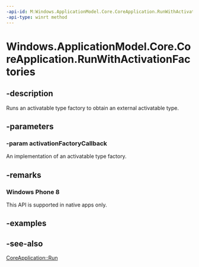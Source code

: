 ```yaml
---
-api-id: M:Windows.ApplicationModel.Core.CoreApplication.RunWithActivationFactories(Windows.Foundation.IGetActivationFactory)
-api-type: winrt method
---
```


<!-- Method syntax
public void RunWithActivationFactories(Windows.Foundation.IGetActivationFactory activationFactoryCallback)
-->

# Windows.ApplicationModel.Core.CoreApplication.RunWithActivationFactories

## -description
Runs an activatable type factory to obtain an external activatable type.

## -parameters
### -param activationFactoryCallback
An implementation of an activatable type factory.

## -remarks
### Windows Phone 8

This API is supported in native apps only.

## -examples

## -see-also
[CoreApplication::Run](coreapplication_run_1480028297.md)